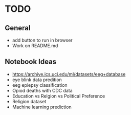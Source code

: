 # TODO

## General
- add button to run in browser
- Work on README.md

## Notebook Ideas
- https://archive.ics.uci.edu/ml/datasets/eeg+database
- eye blink data predition
- eeg epiepsy classification
- Opiod deaths with CDC data
- Education vs Relgion vs Political Preference
- Religion dataset
- Machine learning prediction
